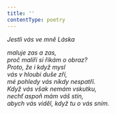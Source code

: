 ```yaml
---
title: ''
contentType: poetry
---
```


<section>

_Jestli vás ve mně Láska_

_maluje zas a zas,  
proč malíři si říkám o obraz?  
Proto, že i když mysl  
vás v hloubi duše zří,  
mé pohledy vás nikdy nespatří.  
Když vás však nemám vskutku,  
nechť aspoň mám váš stín,  
abych vás viděl, když tu o vás sním._

</section>
